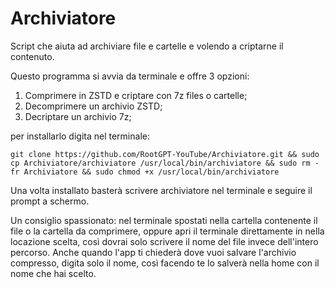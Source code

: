 # Archiviatore
Script che aiuta ad archiviare file e cartelle e volendo a criptarne il contenuto.

  Questo programma si avvia da terminale e offre 3 opzioni:  
  1. Comprimere in ZSTD e criptare con 7z files o cartelle;
  2. Decomprimere un archivio ZSTD;
  3. Decriptare un archivio 7z;  

per installarlo digita nel terminale:  

`git clone https://github.com/RootGPT-YouTube/Archiviatore.git && sudo cp Archiviatore/archiviatore /usr/local/bin/archiviatore && sudo rm -fr Archiviatore && sudo chmod +x /usr/local/bin/archiviatore`  

Una volta installato basterà scrivere archiviatore nel terminale e seguire il prompt a schermo.

Un consiglio spassionato: nel terminale spostati nella cartella contenente il file o la cartella da comprimere, oppure apri il terminale direttamente in nella locazione scelta, così dovrai solo scrivere il nome del file invece dell'intero percorso. Anche quando l'app ti chiederà dove vuoi salvare l'archivio compresso, digita solo il nome, così facendo te lo salverà nella home con il nome che hai scelto.
